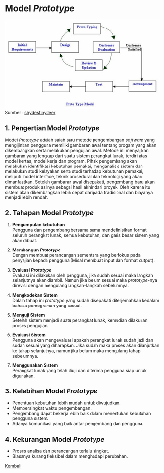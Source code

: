 # Model *Prototype*
![Prototype](images/prototype.png)  
Sumber : [shydestinydeer](http://shydestinydeer.blogspot.com/2017/04/sdlc-dengan-metode-prototype.html)

## 1. Pengertian Model *Prototype*
Model *Prototype* adalah salah satu metode pengembangan *software* yang mengijinkan pengguna memiliki gambaran awal tentang progam yang akan dikembangkan serta melakukan pengujian awal. Metode ini menyajikan gambaran yang lengkap dari suatu sistem perangkat lunak, terdiri atas model kertas, model kerja dan program. Pihak pengembang akan melakukan identifikasi kebutuhan pemakai, menganalisis sistem dan melakukan studi kelayakan serta studi terhadap kebutuhan pemakai, meliputi model interface, teknik prosedural dan teknologi yang akan dimanfaatkan. Setelah gambaran awal disepakati, pengembang baru akan membuat produk aslinya sebagai hasil akhir dari proyek. Oleh karena itu sistem akan dikembangkan lebih cepat daripada tradisional dan biayanya menjadi lebih rendah. 

## 2. Tahapan Model *Prototype*
  1. **Pengumpulan kebutuhan**  
  Pengguna dan pengembang bersama sama mendefinisikan format seluruh perangkat lunak, semua kebutuhan, dan garis besar sistem yang akan dibuat.

  2. **Membangun *Prototype***  
  Dengan membuat perancangan sementara yang berfokus pada penyajian kepada pengguna (Misal membuat input dan format output).

  3. **Evaluasi *Prototype***  
  Evaluasi ini dilakukan oleh pengguna, jika sudah sesuai maka langkah selanjutnya akan diambil. Namun jika belum sesuai maka *prototype*-nya direvisi dengan mengulang langkah-langkah sebelumnya.

  4. **Mengkodekan Sistem**  
  Dalam tahap ini *prototype* yang sudah disepakati diterjemahkan kedalam bahasa pemograman yang sesuai.

  5. **Menguji Sistem**  
  Setelah sistem menjadi suatu perangkat lunak, kemudian dilakukan proses pengujian.

  6. **Evaluasi Sistem**  
  Pengguna akan mengevaluasi apakah perangkat lunak sudah jadi dan sudah sesuai yang diharapkan. Jika sudah maka proses akan dilanjutkan ke tahap selanjutnya, namun jika belum maka mengulang tahap sebelumnya.

  7. **Menggunakan Sistem**  
  Perangkat lunak yang telah diuji dan diterima pengguna siap untuk digunakan.

## 3. Kelebihan Model *Prototype*
  - Penentuan kebutuhan lebih mudah untuk diwujudkan.
  - Mempersingkat waktu pengembangan.
  - Pengembang dapat bekerja lebih baik dalam menentukan kebutuhan pengguna sistem.
  - Adanya komunikasi yang baik antar pengembang dan pengguna.

## 4. Kekurangan Model *Prototype*
  - Proses analisa dan perancangan terlalu singkat.
  - Biasanya kurang fleksibel dalam menghadapi perubahan.

[Kembali](README.md)